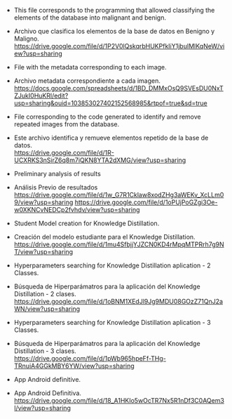 - This file corresponds to the programming that allowed classifying the elements of the database into malignant and benign.
- Archivo que clasifica los elementos de la base de datos en Benigno y Maligno. 
https://drive.google.com/file/d/1P2V0lQskqrbHUKPfkIiY1jbuIMlKqNeW/view?usp=sharing <br>

- File with the metadata corresponding to each image.<br>
- Archivo metadata correspondiente a cada imagen.<br>
https://docs.google.com/spreadsheets/d/1BD_DMMxOsQ9SVEsDU0NxTZJukI0HuKRl/edit?usp=sharing&ouid=103853027402152568985&rtpof=true&sd=true

- File corresponding to the code generated to identify and remove repeated images from the database.<br>
- Este archivo identifica y remueve elementos repetido de la base de datos.<br>
https://drive.google.com/file/d/1R-UCXRKS3nSirZ6q8m7iQKN8YTA2dXMG/view?usp=sharing

- Preliminary analysis of results
- Análisis Previo de resultados<br>
https://drive.google.com/file/d/1w_G7R1Cklaw8xodZHg3aWEKv_XcLLm09/view?usp=sharing
https://drive.google.com/file/d/1oPUjPoGZgi3Oe-w0XKNCvNEDCp2fvhdv/view?usp=sharing

- Student Model creation for Knowledge Distillation.<br>
- Creación del modelo estudiante para el Knowledge Distillation.<br>
https://drive.google.com/file/d/1mu4SfbjjYJZCN0KD4rMpqMTPRrh7g9NT/view?usp=sharing

- Hyperparameters searching for Knowledge Distillation aplication - 2 Classes.<br>
- Búsqueda de Hiperparámatros para la aplicación del Knowledge Distillation - 2 clases.<br>
https://drive.google.com/file/d/1oBNM1XEdJl9Jg9MDU08GOzZ71QnJ2aWN/view?usp=sharing

- Hyperparameters searching for Knowledge Distillation aplication - 3 Classes.<br>
- Búsqueda de Hiperparámatros para la aplicación del Knowledge Distillation - 3 clases.<br>
https://drive.google.com/file/d/1pWb965hpeFf-THg-TRnuiA4GGkMBY6YW/view?usp=sharing

- App Android definitive.<br>
- App Android Definitiva.<br>
https://drive.google.com/file/d/18_A1HKIo5wOcTR7Nx5R1nDf3C0AQem3l/view?usp=sharing
